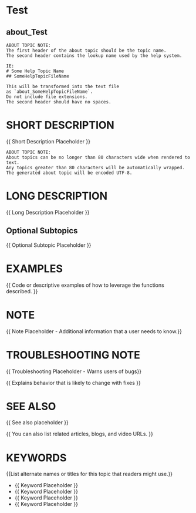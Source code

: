 # Test

## about_Test

```
ABOUT TOPIC NOTE:
The first header of the about topic should be the topic name.
The second header contains the lookup name used by the help system.

IE:
# Some Help Topic Name
## SomeHelpTopicFileName

This will be transformed into the text file
as `about_SomeHelpTopicFileName`.
Do not include file extensions.
The second header should have no spaces.
```

# SHORT DESCRIPTION
{{ Short Description Placeholder }}

```
ABOUT TOPIC NOTE:
About topics can be no longer than 80 characters wide when rendered to text.
Any topics greater than 80 characters will be automatically wrapped.
The generated about topic will be encoded UTF-8.
```

# LONG DESCRIPTION
{{ Long Description Placeholder }}

## Optional Subtopics
{{ Optional Subtopic Placeholder }}

# EXAMPLES
{{ Code or descriptive examples of how to leverage the functions described. }}

# NOTE
{{ Note Placeholder - Additional information that a user needs to know.}}

# TROUBLESHOOTING NOTE
{{ Troubleshooting Placeholder - Warns users of bugs}}

{{ Explains behavior that is likely to change with fixes }}

# SEE ALSO
{{ See also placeholder }}

{{ You can also list related articles, blogs, and video URLs. }}

# KEYWORDS
{{List alternate names or titles for this topic that readers might use.}}

- {{ Keyword Placeholder }}
- {{ Keyword Placeholder }}
- {{ Keyword Placeholder }}
- {{ Keyword Placeholder }}

